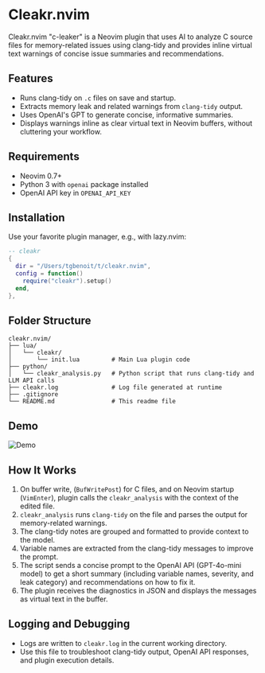 # Cleakr.nvim

Cleakr.nvim "c-leaker" is a Neovim plugin that uses AI to analyze C source files for memory-related issues using clang-tidy and provides inline virtual text warnings of concise issue summaries and recommendations.

## Features

- Runs clang-tidy on `.c` files on save and startup.
- Extracts memory leak and related warnings from `clang-tidy` output.
- Uses OpenAI's GPT to generate concise, informative summaries.
- Displays warnings inline as clear virtual text in Neovim buffers, without cluttering your workflow.

## Requirements

- Neovim 0.7+
- Python 3 with `openai` package installed
- OpenAI API key in `OPENAI_API_KEY`

## Installation

Use your favorite plugin manager, e.g., with lazy.nvim:
```lua
-- cleakr
{
  dir = "/Users/tgbenoit/t/cleakr.nvim",
  config = function()
    require("cleakr").setup()
  end,
},
```

## Folder Structure

```
cleakr.nvim/
├── lua/
│   └── cleakr/
│       └── init.lua         # Main Lua plugin code
├── python/
│   └── cleakr_analysis.py   # Python script that runs clang-tidy and LLM API calls
├── cleakr.log               # Log file generated at runtime
├── .gitignore
└── README.md                # This readme file
```
## Demo

![Demo](demo/demo.gif)

## How It Works

1. On buffer write, (`BufWritePost`) for C files, and on Neovim startup (`VimEnter`), plugin calls the `cleakr_analysis` with the context of the edited file.
2. `cleakr_analysis` runs `clang-tidy` on the file and parses the output for memory-related warnings.
3. The clang-tidy notes are grouped and formatted to provide context to the model.
4. Variable names are extracted from the clang-tidy messages to improve the prompt.
5. The script sends a concise prompt to the OpenAI API (GPT-4o-mini model) to get a short summary (including variable names, severity, and leak category) and recommendations on how to fix it.
6. The plugin receives the diagnostics in JSON and displays the messages as virtual text in the buffer.

## Logging and Debugging

- Logs are written to `cleakr.log` in the current working directory.
- Use this file to troubleshoot clang-tidy output, OpenAI API responses, and plugin execution details.